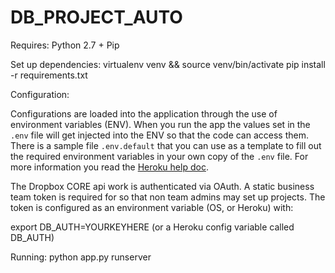 # DB_PROJECT_AUTO

Requires:
Python 2.7 +
Pip

Set up dependencies:
virtualenv venv && source venv/bin/activate
pip install -r requirements.txt

Configuration:

Configurations are loaded into the application through the use of environment variables (ENV).  When you run the app the values set in the `.env` file will get injected into the ENV so that the code can access them.  There is a sample file `.env.default` that you can use as a template to fill out the required environment variables in your own copy of the `.env` file.  For more information you read the [Heroku help doc](https://devcenter.heroku.com/articles/heroku-local).

The Dropbox CORE api work is authenticated via OAuth. 
A static business team token is required for so that non team admins may set up projects. 
The token is configured as an environment variable (OS, or Heroku) with: 

export DB_AUTH=YOURKEYHERE
(or a Heroku config variable called DB_AUTH)

Running:
python app.py runserver
